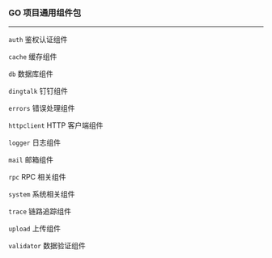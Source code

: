 ### GO 项目通用组件包

<hr />

`auth` 鉴权认证组件

`cache`  缓存组件

`db` 数据库组件

`dingtalk` 钉钉组件

`errors` 错误处理组件

`httpclient` HTTP 客户端组件

`logger` 日志组件

`mail` 邮箱组件

`rpc` RPC 相关组件

`system` 系统相关组件

`trace` 链路追踪组件

`upload` 上传组件

`validator` 数据验证组件